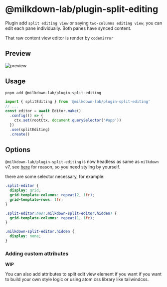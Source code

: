 # @milkdown-lab/plugin-split-editing

Plugin add `split editing view` or saying `two-columns editing view`, you can edit each pane individually. Both panes have synced content.

That raw content view editor is render by `codemirror`

## Preview

![preview](https://user-images.githubusercontent.com/29378026/212620000-6c8ec43e-bb8f-4cab-92bf-cf997451baf7.png)

## Usage

```sh
pnpm add @milkdown-lab/plugin-split-editing
```

```javascript
import { splitEditing } from '@milkdown-lab/plugin-split-editing'
// ...
const editor = await Editor.make()
  .config(() => {
    ctx.set(rootCtx, document.querySelector('#app'))
  })
  .use(splitEditing)
  .create()
```

## Options

`@milkdown-lab/plugin-split-editing` is now headless as same as `milkdown` v7, see [here](https://saul-mirone.github.io/a-brief-introduction-to-milkdown-v7/) for reason, so you need styling by yourself.

there are some selector necessary, for example:

```css
.split-editor {
  display: grid;
  grid-template-columns: repeat(2, 1fr);
  grid-template-rows: 1fr;
}

.split-editor:has(.milkdown-split-editor.hidden) {
  grid-template-columns: repeat(1, 1fr);
}

.milkdown-split-editor.hidden {
  display: none;
}
```

### Adding custom attributes

**WIP**

You can also add attributes to split edit view element if you want if you want to build your own style logic or using atom css library like tailwindcss.
